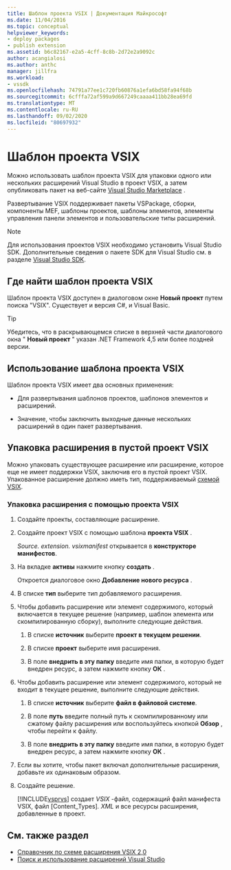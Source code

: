 ```yaml
---
title: Шаблон проекта VSIX | Документация Майкрософт
ms.date: 11/04/2016
ms.topic: conceptual
helpviewer_keywords:
- deploy packages
- publish extension
ms.assetid: b6c82167-e2a5-4cff-8c8b-2d72e2a9092c
author: acangialosi
ms.author: anthc
manager: jillfra
ms.workload:
- vssdk
ms.openlocfilehash: 74791a77ee1c720fb60876a1efa6bd58fa94f68b
ms.sourcegitcommit: 6cfffa72af599a9d667249caaaa411bb28ea69fd
ms.translationtype: MT
ms.contentlocale: ru-RU
ms.lasthandoff: 09/02/2020
ms.locfileid: "80697932"
---
```

# <a name="vsix-project-template"></a>Шаблон проекта VSIX

Можно использовать шаблон проекта VSIX для упаковки одного или нескольких расширений Visual Studio в проект VSIX, а затем опубликовать пакет на веб-сайте [Visual Studio Marketplace](https://marketplace.visualstudio.com/) .

 Развертывание VSIX поддерживает пакеты VSPackage, сборки, компоненты MEF, шаблоны проектов, шаблоны элементов, элементы управления панели элементов и пользовательские типы расширений.

> [!NOTE]
> Для использования проектов VSIX необходимо установить Visual Studio SDK. Дополнительные сведения о пакете SDK для Visual Studio см. в разделе [Visual Studio SDK](../extensibility/visual-studio-sdk.md).

## <a name="where-to-find-the-vsix-project-template"></a>Где найти шаблон проекта VSIX

Шаблон проекта VSIX доступен в диалоговом окне **Новый проект** путем поиска "VSIX".  Существует и версия C#, и Visual Basic.

> [!TIP]
> Убедитесь, что в раскрывающемся списке в верхней части диалогового окна " **Новый проект** " указан .NET Framework 4,5 или более поздней версии.

## <a name="uses-of-the-vsix-project-template"></a>Использование шаблона проекта VSIX

Шаблон проекта VSIX имеет два основных применения:

- Для развертывания шаблонов проектов, шаблонов элементов и расширений.

- Значение, чтобы заключить выходные данные нескольких расширений в один пакет развертывания.

## <a name="packaging-an-extension-in-an-empty-vsix-project"></a>Упаковка расширения в пустой проект VSIX

Можно упаковать существующее расширение или расширение, которое еще не имеет поддержки VSIX, заключив его в пустой проект VSIX. Упакованное расширение должно иметь тип, поддерживаемый [схемой VSIX](../extensibility/vsix-extension-schema-2-0-reference.md).

### <a name="to-package-an-extension-by-using-a-vsix-project"></a>Упаковка расширения с помощью проекта VSIX

1. Создайте проекты, составляющие расширение.

2. Создайте проект VSIX с помощью шаблона **проекта VSIX** .

    *Source. extension. vsixmanifest* открывается в **конструкторе манифестов**.

3. На вкладке **активы** нажмите кнопку **создать** .

    Откроется диалоговое окно **Добавление нового ресурса** .

4. В списке **тип** выберите тип добавляемого расширения.

5. Чтобы добавить расширение или элемент содержимого, который включается в текущее решение (например, шаблон элемента или скомпилированную сборку), выполните следующие действия.

   1. В списке **источник** выберите **проект в текущем решении**.

   2. В списке **проект** выберите имя расширения.

   3. В поле **внедрить в эту папку** введите имя папки, в которую будет внедрен ресурс, а затем нажмите кнопку **ОК** .

6. Чтобы добавить расширение или элемент содержимого, который не входит в текущее решение, выполните следующие действия.

   1. В списке **источник** выберите **файл в файловой системе**.

   2. В поле **путь** введите полный путь к скомпилированному или сжатому файлу расширения или воспользуйтесь кнопкой **Обзор** , чтобы перейти к файлу.

   3. В поле **внедрить в эту папку** введите имя папки, в которую будет внедрен ресурс, а затем нажмите кнопку **ОК** .

7. Если вы хотите, чтобы пакет включал дополнительные расширения, добавьте их одинаковым образом.

8. Создайте решение.

    [!INCLUDE[vsprvs](../code-quality/includes/vsprvs_md.md)] создает *VSIX* -файл, содержащий файл манифеста VSIX, файл [Content_Types]*. XML* и все ресурсы расширения, добавленные в проект.

## <a name="see-also"></a>См. также раздел

- [Справочник по схеме расширения VSIX 2,0](../extensibility/vsix-extension-schema-2-0-reference.md)
- [Поиск и использование расширений Visual Studio](../ide/finding-and-using-visual-studio-extensions.md)
